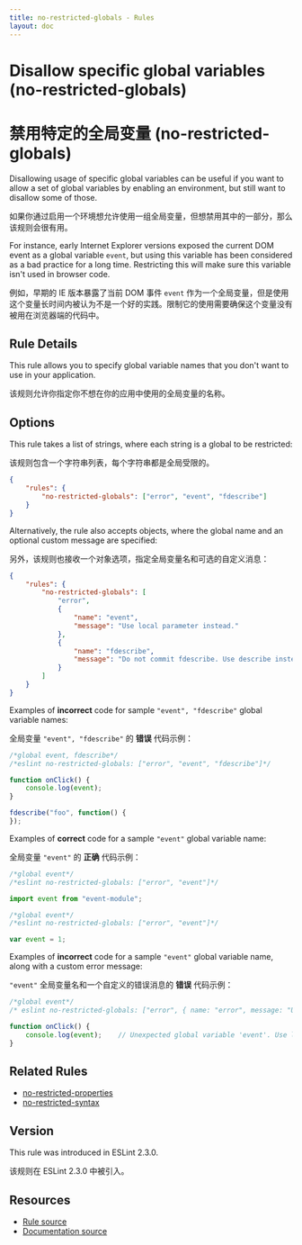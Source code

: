 ```yaml
---
title: no-restricted-globals - Rules
layout: doc
---
```

<!-- Note: No pull requests accepted for this file. See README.md in the root directory for details. -->

# Disallow specific global variables (no-restricted-globals)

# 禁用特定的全局变量 (no-restricted-globals)

Disallowing usage of specific global variables can be useful if you want to allow a set of global
variables by enabling an environment, but still want to disallow some of those.

如果你通过启用一个环境想允许使用一组全局变量，但想禁用其中的一部分，那么该规则会很有用。

For instance, early Internet Explorer versions exposed the current DOM event as a global variable
`event`, but using this variable has been considered as a bad practice for a long time. Restricting
this will make sure this variable isn't used in browser code.

例如，早期的 IE 版本暴露了当前 DOM 事件 `event` 作为一个全局变量，但是使用这个变量长时间内被认为不是一个好的实践。限制它的使用需要确保这个变量没有被用在浏览器端的代码中。

## Rule Details

This rule allows you to specify global variable names that you don't want to use in your application.

该规则允许你指定你不想在你的应用中使用的全局变量的名称。

## Options

This rule takes a list of strings, where each string is a global to be restricted:

该规则包含一个字符串列表，每个字符串都是全局受限的。

```json
{
    "rules": {
        "no-restricted-globals": ["error", "event", "fdescribe"]
    }
}
```

Alternatively, the rule also accepts objects, where the global name and an optional custom message are specified:

另外，该规则也接收一个对象选项，指定全局变量名和可选的自定义消息：

```json
{
    "rules": {
        "no-restricted-globals": [
            "error",
            {
                "name": "event",
                "message": "Use local parameter instead."
            },
            {
                "name": "fdescribe",
                "message": "Do not commit fdescribe. Use describe instead."
            }
        ]
    }
}
```

Examples of **incorrect** code for sample `"event", "fdescribe"` global variable names:

全局变量 `"event", "fdescribe"` 的 **错误** 代码示例：

```js
/*global event, fdescribe*/
/*eslint no-restricted-globals: ["error", "event", "fdescribe"]*/

function onClick() {
    console.log(event);
}

fdescribe("foo", function() {
});
```

Examples of **correct** code for a sample `"event"` global variable name:

全局变量 `"event"` 的 **正确** 代码示例：

```js
/*global event*/
/*eslint no-restricted-globals: ["error", "event"]*/

import event from "event-module";
```

```js
/*global event*/
/*eslint no-restricted-globals: ["error", "event"]*/

var event = 1;
```

Examples of **incorrect** code for a sample `"event"` global variable name, along with a custom error message:

`"event"` 全局变量名和一个自定义的错误消息的 **错误** 代码示例：

```js
/*global event*/
/* eslint no-restricted-globals: ["error", { name: "error", message: "Use local parameter instead." }] */

function onClick() {
    console.log(event);    // Unexpected global variable 'event'. Use local parameter instead.
}
```

## Related Rules

* [no-restricted-properties](no-restricted-properties)
* [no-restricted-syntax](no-restricted-syntax)

## Version

This rule was introduced in ESLint 2.3.0.

该规则在 ESLint 2.3.0 中被引入。

## Resources

* [Rule source](https://github.com/eslint/eslint/tree/master/lib/rules/no-restricted-globals.js)
* [Documentation source](https://github.com/eslint/eslint/tree/master/docs/rules/no-restricted-globals.md)
